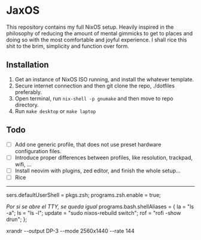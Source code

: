   
  # JaxOS
  This repository contains my full NixOS setup. Heavily inspired in the philosophy of reducing the amount of mental gimmicks to get to places and doing so with the most comfortable and joyful experience. I shall rice this shit to the brim, simplicity and function over form.
  
  ## Installation
  1. Get an instance of NixOS ISO running, and install the whatever template.
  2. Secure internet connection and then git clone the repo, ./dotfiles preferably.
  3. Open terminal, run `nix-shell -p gnumake` and then move to repo directory.
  4. Run `make desktop` or `make laptop`

  ## Todo
  - [ ] Add one generic profile, that does not use preset hardware configuration files.
  - [ ] Introduce proper differences between profiles, like resolution, trackpad, wifi, ...
  - [ ] Install neovim with plugins, zed editor, and finish the whole setup...
  - [ ] Rice

  ---
  sers.defaultUserShell = pkgs.zsh;
  programs.zsh.enable = true;

  *Por si se abre el TTY, se queda igual*
  programs.bash.shellAliases = {
    la = "ls -a";
    ls = "ls -l";
    update = "sudo nixos-rebuild switch";
    rof = "rofi -show drun";
  };


  xrandr --output DP-3 --mode 2560x1440 --rate 144

